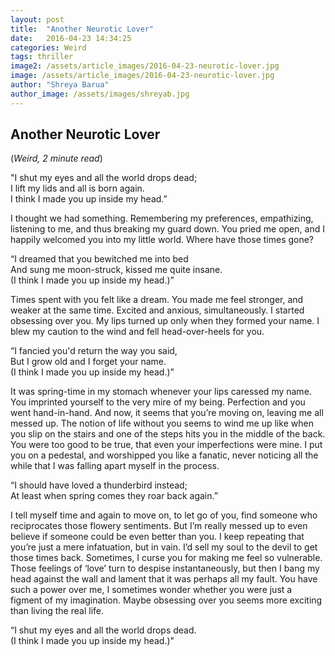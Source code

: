 ```yaml
---
layout: post
title:  "Another Neurotic Lover"
date:   2016-04-23 14:34:25
categories: Weird
tags: thriller
image2: /assets/article_images/2016-04-23-neurotic-lover.jpg
image: /assets/article_images/2016-04-23-neurotic-lover.jpg
author: "Shreya Barua"
author_image: /assets/images/shreyab.jpg
---
```

<h2>Another Neurotic Lover</h2>
(<i>Weird, 2 minute read</i>)
<p>"I shut my eyes and all the world drops dead; <br>
I lift my lids and all is born again. <br>
I think I made you up inside my head.”</p>
<p>I thought we had something. Remembering my preferences, empathizing, listening to me, and thus breaking my guard down. You pried me open, and I happily welcomed you into my little world. Where have those times gone?</p>
<p>“I dreamed that you bewitched me into bed <br>
And sung me moon-struck, kissed me quite insane. <br>
(I think I made you up inside my head.)”</p>
<p>Times spent with you felt like a dream. You made me feel stronger, and weaker at the same time. Excited and anxious, simultaneously. I started obsessing over you. My lips turned up only when they formed your name. I blew my caution to the wind and fell head-over-heels for you.</p>
<p>“I fancied you'd return the way you said, <br>
But I grow old and I forget your name. <br>
(I think I made you up inside my head.)”</p>
<p>It was spring-time in my stomach whenever your lips caressed my name. You imprinted yourself to the very mire of my being. Perfection and you went hand-in-hand. And now, it seems that you’re moving on, leaving me all messed up. The notion of life without you seems to wind me up like when you slip on the stairs and one of the steps hits you in the middle of the back. You were too good to be true, that even your imperfections were mine. I put you on a pedestal, and worshipped you like a fanatic, never noticing all the while that I was falling apart myself in the process.</p>
<p>“I should have loved a thunderbird instead; <br>
At least when spring comes they roar back again.”</p>
<p>I tell myself time and again to move on, to let go of you, find someone who reciprocates those flowery sentiments. But I’m really messed up to even believe if someone could be even better than you. I keep repeating that you’re just a mere infatuation, but in vain. I’d sell my soul to the devil to get those times back.
Sometimes, I curse you for making me feel so vulnerable. Those feelings of ‘love’ turn to despise instantaneously, but then I bang my head against the wall and lament that it was perhaps all my fault. You have such a power over me, I sometimes wonder whether you were just a figment of my imagination. Maybe obsessing over you seems more exciting than living the real life.</p>
<p>“I shut my eyes and all the world drops dead. <br>
(I think I made you up inside my head.)"</p>